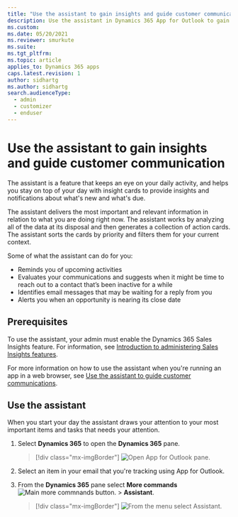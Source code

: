 ```yaml
---
title: "Use the assistant to gain insights and guide customer communication (Dynamics 365 apps) | MicrosoftDocs"
description: Use the assistant in Dynamics 365 App for Outlook to gain insights and guide customer communication
ms.custom: 
ms.date: 05/20/2021
ms.reviewer: smurkute
ms.suite: 
ms.tgt_pltfrm: 
ms.topic: article
applies_to: Dynamics 365 apps
caps.latest.revision: 1
author: sidhartg
ms.author: sidhartg
search.audienceType: 
  - admin
  - customizer
  - enduser
---
```


# Use the assistant to gain insights and guide customer communication

The assistant is a feature that keeps an eye on your daily activity, and helps you stay on top of your day with insight cards to provide insights and notifications about what's new and what's due. 

The assistant delivers the most important and relevant information in relation to what you are doing right now. The assistant works by analyzing all of the data at its disposal and then generates a collection of action cards. The assistant sorts the cards by priority and filters them for your current context.

Some of what the assistant can do for you:

- Reminds you of upcoming activities
- Evaluates your communications and suggests when it might be time to reach out to a contact that’s been inactive for a while
- Identifies email messages that may be waiting for a reply from you
- Alerts you when an opportunity is nearing its close date
	

## Prerequisites

To use the assistant, your admin must enable the Dynamics 365 Sales Insights feature. For information, see [Introduction to administering Sales Insights features](/dynamics365/sales/intro-admin-guide-sales-insights). 

For more information on how to use the assistant when you're running an app in a web browser, see [Use the assistant to guide customer communications](/dynamics365/sales/assistant).

## Use the assistant

When you start your day the assistant draws your attention to your most important items and tasks that needs your attention. 

1. Select **Dynamics 365** to open the **Dynamics 365** pane.  

   > [!div class="mx-imgBorder"] 
   > ![Open App for Outlook pane.](../media/open-pane-appforoutlook.png) 
   
2. Select an item in your email that you're tracking using App for Outlook.
   
3. From the **Dynamics 365** pane select **More commands** ![Main more commnands button.](../media/main-more-commands-button-appforoutlook.png) > **Assistant**.

   > [!div class="mx-imgBorder"] 
   > ![From the menu select Assistant.](../media/assistant-menu.png)
